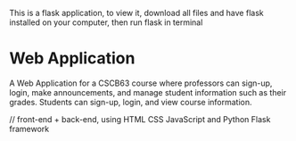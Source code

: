 This is a flask application,
to view it, download all files and have flask installed on your computer,
then run flask in terminal 

# Web Application
A Web Application for a CSCB63 course where professors can sign-up, login, make announcements, and manage student information such as their grades. Students can sign-up, login, and view course information.

// front-end + back-end, using HTML CSS JavaScript and Python Flask framework
